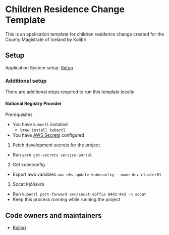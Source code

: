 # Children Residence Change Template

This is an application template for children residence change created for the County Magistrate of Iceland by Kolibri.

## Setup

Application System setup: [Setup](https://docs.devland.is/apps/application-system)

### Additional setup

There are additional steps required to run this template locally

#### National Registry Provider

Prerequisites

- You have `kubectl` installed
  - `brew install kubectl`
- You have [AWS Secrets](../../../../handbook/repository/aws-secrets.md) configured

1. Fetch development secrets for the project

- Run `yarn get-secrets service-portal`

2. Get kubeconfig

- Export aws variables `aws eks update-kubeconfig --name dev-cluster01`

3. Socat Þjóðskrá

- Run `kubectl port-forward svc/socat-soffia 8443:443 -n socat`
- Keep this process running while running the project

## Code owners and maintainers

- [Kolibri](https://github.com/orgs/island-is/teams/kolibri-modern-family)
